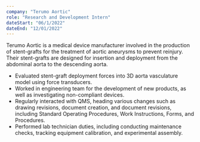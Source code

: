 ```yaml
---
company: "Terumo Aortic"
role: "Research and Development Intern"
dateStart: "06/1/2022"
dateEnd: "12/01/2022"
---
```


Terumo Aortic is a medical device manufacturer involved in the production of <span class="font-semibold dark:font-bold dark:text-white">stent-grafts</span> for the treatment of <span class="font-semibold dark:font-bold dark:text-white">aortic aneurysms</span> to prevent reinjury. Their stent-grafts are designed for insertion and deployment from the <span class="font-semibold dark:font-bold dark:text-white">abdominal aorta</span> to the <span class="font-semibold dark:font-bold dark:text-white">descending aorta</span>.

- Evaluated stent-graft deployment forces into 3D aorta vasculature model using force transducers.
- Worked in engineering team for the development of new products, as well as investigating non-compliant devices. 
- Regularly interacted with <span class="font-semibold dark:font-bold dark:text-white">QMS</span>, heading various changes such as drawing revisions, document creation, and document revisions, including Standard Operating Procedures, Work Instructions, Forms, and Procedures.
- Performed lab technician duties, including conducting maintenance checks, tracking equipment calibration, and experimental assembly.
